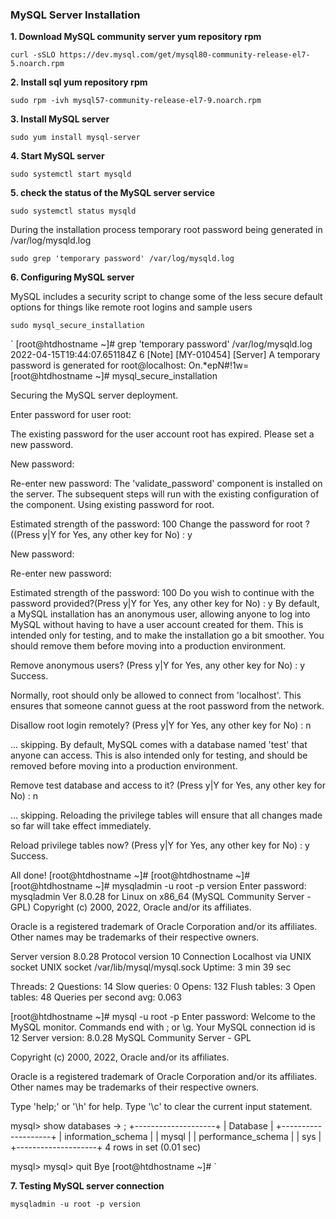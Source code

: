 ### MySQL Server Installation
**1. Download MySQL community server yum repository rpm**

`curl -sSLO https://dev.mysql.com/get/mysql80-community-release-el7-5.noarch.rpm`

**2. Install sql yum repository rpm**

`sudo rpm -ivh mysql57-community-release-el7-9.noarch.rpm`

**3. Install MySQL server**

`sudo yum install mysql-server`

**4. Start MySQL server**

`sudo systemctl start mysqld`

**5. check the status of the MySQL server service**

`sudo systemctl status mysqld`

During the installation process temporary root password being generated in /var/log/mysqld.log

`sudo grep 'temporary password' /var/log/mysqld.log`


**6. Configuring MySQL server** 

MySQL includes a security script to change some of the less secure default options for things like remote root logins and sample users

`sudo mysql_secure_installation`

`
[root@htdhostname ~]# grep 'temporary password' /var/log/mysqld.log
2022-04-15T19:44:07.651184Z 6 [Note] [MY-010454] [Server] A temporary password is generated for root@localhost: On.*epN#!1w=
[root@htdhostname ~]# mysql_secure_installation

Securing the MySQL server deployment.

Enter password for user root: 

The existing password for the user account root has expired. Please set a new password.

New password: 

Re-enter new password: 
The 'validate_password' component is installed on the server.
The subsequent steps will run with the existing configuration
of the component.
Using existing password for root.

Estimated strength of the password: 100 
Change the password for root ? ((Press y|Y for Yes, any other key for No) : y

New password: 

Re-enter new password: 

Estimated strength of the password: 100 
Do you wish to continue with the password provided?(Press y|Y for Yes, any other key for No) : y
By default, a MySQL installation has an anonymous user,
allowing anyone to log into MySQL without having to have
a user account created for them. This is intended only for
testing, and to make the installation go a bit smoother.
You should remove them before moving into a production
environment.

Remove anonymous users? (Press y|Y for Yes, any other key for No) : y
Success.


Normally, root should only be allowed to connect from
'localhost'. This ensures that someone cannot guess at
the root password from the network.

Disallow root login remotely? (Press y|Y for Yes, any other key for No) : n

 ... skipping.
By default, MySQL comes with a database named 'test' that
anyone can access. This is also intended only for testing,
and should be removed before moving into a production
environment.


Remove test database and access to it? (Press y|Y for Yes, any other key for No) : n

 ... skipping.
Reloading the privilege tables will ensure that all changes
made so far will take effect immediately.

Reload privilege tables now? (Press y|Y for Yes, any other key for No) : y
Success.

All done! 
[root@htdhostname ~]# 
[root@htdhostname ~]# 
[root@htdhostname ~]# mysqladmin -u root -p version
Enter password: 
mysqladmin  Ver 8.0.28 for Linux on x86_64 (MySQL Community Server - GPL)
Copyright (c) 2000, 2022, Oracle and/or its affiliates.

Oracle is a registered trademark of Oracle Corporation and/or its
affiliates. Other names may be trademarks of their respective
owners.

Server version		8.0.28
Protocol version	10
Connection		Localhost via UNIX socket
UNIX socket		/var/lib/mysql/mysql.sock
Uptime:			3 min 39 sec

Threads: 2  Questions: 14  Slow queries: 0  Opens: 132  Flush tables: 3  Open tables: 48  Queries per second avg: 0.063

[root@htdhostname ~]# mysql -u root -p
Enter password: 
Welcome to the MySQL monitor.  Commands end with ; or \g.
Your MySQL connection id is 12
Server version: 8.0.28 MySQL Community Server - GPL

Copyright (c) 2000, 2022, Oracle and/or its affiliates.

Oracle is a registered trademark of Oracle Corporation and/or its
affiliates. Other names may be trademarks of their respective
owners.

Type 'help;' or '\h' for help. Type '\c' to clear the current input statement.

mysql> show databases
    -> ;
+--------------------+
| Database           |
+--------------------+
| information_schema |
| mysql              |
| performance_schema |
| sys                |
+--------------------+
4 rows in set (0.01 sec)

mysql> 
mysql> quit
Bye
[root@htdhostname ~]# 
`

**7. Testing MySQL server connection**

`mysqladmin -u root -p version`
